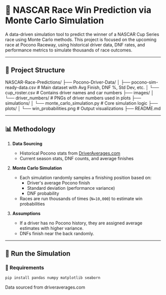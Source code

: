 # 🏁 NASCAR Race Win Prediction via Monte Carlo Simulation

A data-driven simulation tool to predict the winner of a NASCAR Cup Series race using Monte Carlo methods. This project is focused on the upcoming race at Pocono Raceway, using historical driver data, DNF rates, and performance metrics to simulate thousands of race outcomes.

---

## 📂 Project Structure

NASCAR-Race-Predictions/
├── Pocono-Driver-Data/
│ ├── pocono-sim-ready-data.csv # Main dataset with Avg Finish, DNF %, Std Dev, etc.
│ └── cup_roster.csv # Contains driver names and car numbers
├── images/
│ └── driver_numbers/ # PNGs of driver numbers used in plots
├── simulations/
│ └── monte_carlo_simulation.py # Core simulation logic
├── plots/
│ └── win_probabilities.png # Output visualizations
├── README.md


---

## 📊 Methodology

1. **Data Sourcing**
   - Historical Pocono stats from [DriverAverages.com](https://www.driveraverages.com/)
   - Current season stats, DNF counts, and average finishes

2. **Monte Carlo Simulation**
   - Each simulation randomly samples a finishing position based on:
     - Driver's average Pocono finish
     - Standard deviation (performance variance)
     - DNF probability
   - Races are run thousands of times (`N=10,000`) to estimate win probabilities

3. **Assumptions**
   - If a driver has no Pocono history, they are assigned average estimates with higher variance.
   - DNFs finish near the back randomly.

---

## 🔁 Run the Simulation

### 🧠 Requirements
```bash
pip install pandas numpy matplotlib seaborn
```



Data sourced from driveraverages.com
